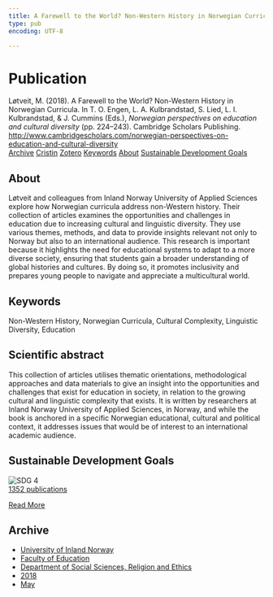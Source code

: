```yaml
---
title: A Farewell to the World? Non-Western History in Norwegian Curricula
type: pub
encoding: UTF-8

---
```

<h1>Publication</h1>
<article id="csl-bib-container-4P9M53V5" class="csl-bib-container">
  <div class="csl-bib-body"> <div class="csl-entry">Løtveit, M. (2018). A Farewell to the World? Non-Western History in Norwegian Curricula. In T. O. Engen, L. A. Kulbrandstad, S. Lied, L. I. Kulbrandstad, &#38; J. Cummins (Eds.), <i>Norwegian perspectives on education and cultural diversity</i> (pp. 224–243). Cambridge Scholars Publishing. <a href="http://www.cambridgescholars.com/norwegian-perspectives-on-education-and-cultural-diversity">http://www.cambridgescholars.com/norwegian-perspectives-on-education-and-cultural-diversity</a></div> </div>
  <div class="csl-bib-buttons">
    <a href="#taxonomy-article-4P9M53V5" alt="archive" class="csl-bib-button">Archive</a>
    <a href="https://app.cristin.no/results/show.jsf?id=1583382" alt="Cristin" class="csl-bib-button">Cristin</a>
    <a href="http://zotero.org/groups/5881554/items/4P9M53V5" alt="Zotero" class="csl-bib-button">Zotero</a>
    <a href="#keywords-article-4P9M53V5" alt="keywords" class="csl-bib-button">Keywords</a>
    <a href="#about-article-4P9M53V5" alt="about_pub" class="csl-bib-button">About</a>
    <a href="#sdg-article-4P9M53V5" alt="sdg" class="csl-bib-button">Sustainable Development Goals</a>
  </div>
  <div id="csl-bib-meta-container-4P9M53V5"></div>
</article>
<div id="csl-bib-meta-4P9M53V5" class="csl-bib-meta">
  <article id="about-article-4P9M53V5" class="about_pub-article">
    <h1>About</h1>
    Løtveit and colleagues from Inland Norway University of Applied Sciences explore how Norwegian curricula address non-Western history. Their collection of articles examines the opportunities and challenges in education due to increasing cultural and linguistic diversity. They use various themes, methods, and data to provide insights relevant not only to Norway but also to an international audience. This research is important because it highlights the need for educational systems to adapt to a more diverse society, ensuring that students gain a broader understanding of global histories and cultures. By doing so, it promotes inclusivity and prepares young people to navigate and appreciate a multicultural world.
  </article>
  <article id="keywords-article-4P9M53V5" class="keywords-article">
    <h1>Keywords</h1>
    Non-Western History, Norwegian Curricula, Cultural Complexity, Linguistic Diversity, Education
  </article>
  <article id="abstract-article-4P9M53V5" class="abstract-article">
    <h1>Scientific abstract</h1>
    This collection of articles utilises thematic orientations, methodological approaches and data materials to give an insight into the opportunities and challenges that exist for education in society, in relation to the growing cultural and linguistic complexity that exists. It is written by researchers at Inland Norway University of Applied Sciences, in Norway, and while the book is anchored in a specific Norwegian educational, cultural and political context, it addresses issues that would be of interest to an international academic audience.
  </article>
  <article id="sdg-article-4P9M53V5" class="sdg-article">
    <h1>Sustainable Development Goals</h1>
    <div class="sdg-container"><div id="sdg4" class="sdg">
        <img src="{{< params subfolder >}}images/sdg/sdg04_en.png" class="image" alt="SDG 4">
        <div class="sdg-overlay">
          <a href="{{< params subfolder >}}en/archive/?sdg=4#archive" class="sdg-publication-count"><span>1352</span> publications</a>
          <p><a href="https://sdgs.un.org/goals/goal4" class="sdg-read-more">Read More</a></p>
        </div>
      </div></div>
  </article>
  <article id="taxonomy-article-4P9M53V5" class="taxonomy-article">
    <h1>Archive</h1>
    <ul>
      <li><a href="{{< params subfolder >}}en/archive/?key=3DCRN523">University of Inland Norway</a></li>
      <li><a href="{{< params subfolder >}}en/archive/?key=WYNZA47F">Faculty of Education</a></li>
      <li><a href="{{< params subfolder >}}en/archive/?key=XY7UYWKQ">Department of Social Sciences, Religion and Ethics</a></li>
      <li><a href="{{< params subfolder >}}en/archive/?key=9MEWKPK8">2018</a></li>
      <li><a href="{{< params subfolder >}}en/archive/?key=PCLZFMDT">May</a></li>
    </ul>
  </article>
</div>
